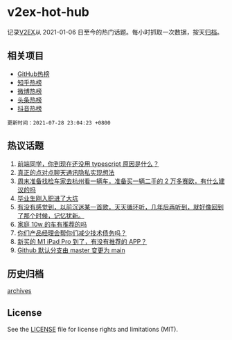 # v2ex-hot-hub

 记录[V2EX](https://www.v2ex.com/)从 2021-01-06 日至今的热门话题。每小时抓取一次数据，按天[归档](archives)。
 
 ## 相关项目

- [GitHub热榜](https://github.com/snaildev/github-hot-hub)
- [知乎热榜](https://github.com/snaildev/zhihu-hot-hub)
- [微博热榜](https://github.com/snaildev/weibo-hot-hub)
- [头条热榜](https://github.com/snaildev/toutiao-hot-hub)
- [抖音热榜](https://github.com/snaildev/douyin-hot-hub)


 `更新时间：2021-07-28 23:04:23 +0800`

## 热议话题

1. [前端同学，你到现在还没用 typescript 原因是什么？](https://www.v2ex.com/t/792205)
1. [真正的点对点聊天通讯隐私实现想法](https://www.v2ex.com/t/792283)
1. [周末准备找检车家去杭州看一辆车，准备买一辆二手的 2 万多赛欧，有什么建议的吗](https://www.v2ex.com/t/792186)
1. [毕业生刚入职进了大坑](https://www.v2ex.com/t/792156)
1. [有没有感觉到，以前沉迷某一首歌，天天循环听，几年后再听到，就好像回到了那个时候，记忆犹新。](https://www.v2ex.com/t/792200)
1. [家庭 10w 的车有推荐的吗](https://www.v2ex.com/t/792254)
1. [你们产品经理会帮你们减少技术债务吗？](https://www.v2ex.com/t/792177)
1. [新买的 M1 iPad Pro 到了，有没有推荐的 APP？](https://www.v2ex.com/t/792195)
1. [Github 默认分支由 master 变更为 main](https://www.v2ex.com/t/792317)

## 历史归档

[archives](archives)

## License

See the [LICENSE](LICENSE) file for license rights and limitations (MIT).
